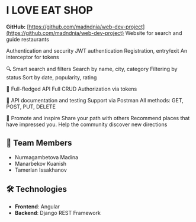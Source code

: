 # I LOVE EAT SHOP

**GitHub:** [https://github.com/madndnia/web-dev-project](https://github.com/madndnia/web-dev-project)
Website for search and guide restaurants

 Authentication and security
JWT authentication
Registration, entry/exit
An interceptor for tokens

🔍 Smart search and filters
Search by name, city, category
Filtering by status 
Sort by date, popularity, rating

🔄 Full-fledged API
Full CRUD 
Authorization via tokens

📑 API documentation and testing
Support via Postman
All methods: GET, POST, PUT, DELETE

💬 Promote and inspire
Share your path with others
Recommend places that have impressed you.
Help the community discover new directions

## 👥 **Team Members**  
- Nurmagambetova Madina  
- Manarbekov Kuanish  
- Tamerlan Issakhanov  

## 🛠 **Technologies**  
- **Frontend**: Angular  
- **Backend**: Django REST Framework  
